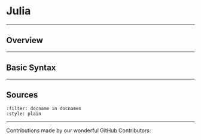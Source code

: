# Julia

---

## Overview

---

## Basic Syntax

---

## Sources

```{bibliography} references.bib
:filter: docname in docnames
:style: plain
```

---

Contributions made by our wonderful GitHub Contributors: 